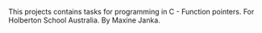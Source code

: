 This projects contains tasks for programming in C - Function pointers. For Holberton School Australia. By Maxine Janka.
